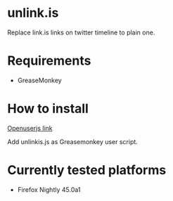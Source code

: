 # unlink.is
Replace link.is links on twitter timeline to plain one.

# Requirements

* GreaseMonkey

# How to install

[Openuserjs link](https://openuserjs.org/scripts/perillamint/unlink.is)

Add unlinkis.js as Greasemonkey user script.

# Currently tested platforms

* Firefox Nightly 45.0a1
